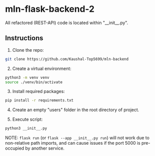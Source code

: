 # mln-flask-backend-2

All refactored (REST-API) code is located within "\_\_init\_\_.py".

## Instructions

1. Clone the repo:

```bash
git clone https://github.com/Kaushal-Top5699/mln-backend
```

2. Create a virtual environment:

```bash
python3 -m venv venv
source ./venv/bin/activate
```

3. Install required packages:

```bash
pip install -r requirements.txt
```

4. Create an empty "users" folder in the root directory of project.

5. Execute script:

```bash
python3 __init__.py
```

NOTE: `flask run` \(or `flask --app __init__.py run`\) will not work due to non-relative path imports, and can cause issues if the port 5000 is pre-occupied by another service.
